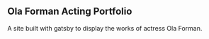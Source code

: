 ## Ola Forman Acting Portfolio

A site built with gatsby to display the works of actress Ola Forman.
